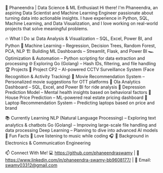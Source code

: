 🚀 Phaneendra | Data Science & ML Enthusiast
Hi there! I'm Phaneendra, an aspiring Data Scientist and Machine Learning Engineer passionate about turning data into actionable insights. I have experience in Python, SQL, Machine Learning, and Data Visualization, and I love working on real-world projects that solve meaningful problems.

🔥 What I Do
📊 Data Analysis & Visualization – SQL, Excel, Power BI, and Python
🤖 Machine Learning – Regression, Decision Trees, Random Forest, PCA, NLP
🏗️ Building ML Dashboards – Streamlit, Flask, and Power BI
🏎️ Optimization & Automation – Python scripting for data extraction and processing
🌐 Exploring Go (Golang) – Hash IDs, filtering, and file handling
🏆 Projects
📌 Project CP2 – AI-powered CCTV Surveillance System (Face Recognition & Activity Tracking)
📌 Movie Recommendation System – Personalized movie suggestions for OTT platforms
📌 Ola Analytics Dashboard – SQL, Excel, and Power BI for ride analysis
📌 Depression Prediction Model – Mental health insights based on behavioral factors
📌 House Price Prediction – ML-powered real estate pricing dashboard
📌 Laptop Recommendation System – Predicting laptops based on price and brand

📚 Currently Learning
NLP (Natural Language Processing) – Exploring text analytics & chatbots
Go (Golang) – Improving large-scale file handling and data processing
Deep Learning – Planning to dive into advanced AI models
🌟 Fun Facts
🎵 Love listening to music while coding 🎧
📡 Background in Electronics & Communication Engineering

📫 Connect With Me!
💻 https://github.com/phaneendraswamy | 🔗 https://www.linkedin.com/in/phaneendra-swamy-bb9608177/ | 📧 Email: swamy03312@gmail.com

